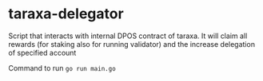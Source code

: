 # taraxa-delegator
Script that interacts with internal DPOS contract of taraxa. It will claim all rewards (for staking also for running validator) and the increase delegation of specified account

Command to run `go run main.go` 
